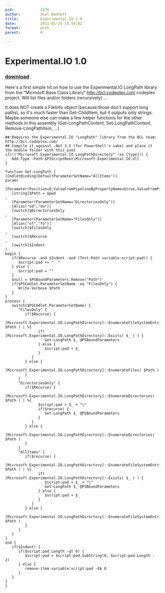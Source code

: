 ```yaml
---
pid:            2476
author:         Joel Bennett
title:          Experimental.IO 1.0
date:           2011-01-25 14:54:02
format:         posh
parent:         0

---
```


# Experimental.IO 1.0

### [download](Scripts\2476.ps1)

Here's a first simple hit on how to use the Experimental.IO LongPath library from the "Microsoft Base Class Library":http://bcl.codeplex.com codeplex project.  Will list files and/or folders (recursively) ... 

It does NOT create a FileInfo object (because those don't support long paths), so it's *much* faster than Get-ChildItem, but it outputs only strings. Maybe someone else can make a few helper functions for the other methods in this assembly (Get-LongPathContent, Set-LongPathContent, Remove-LongPathItem, ...)

```posh
## Requires the Experimental.IO "LongPath" library from the BCL team: http://bcl.codeplex.com/
## Compile it against .Net 3.5 (for PowerShell's sake) and place it the module folder with this psm1
if(!("Microsoft.Experimental.IO.LongPathDirectory" -as [type])) {
   Add-Type -Path $PSScriptRoot\Microsoft.Experimental.IO.dll
}

function Get-LongPath {
[CmdletBinding(DefaultParameterSetName="AllItems")]
param(
   [Parameter(Position=0,ValueFromPipelineByPropertyName=$true,ValueFromPipeline=$true)]
   [string]$Path = $pwd
, 
   [Parameter(ParameterSetName="DirectoriesOnly")]
   [Alias("od","do")]
   [switch]$DirectoriesOnly
, 
   [Parameter(ParameterSetName="FilesOnly")]
   [Alias("of","fo")]
   [switch]$FilesOnly
,
   [switch]$Recurse
,
   [switch]$Indent
)
begin {
   if($Recurse -and $Indent -and (Test-Path variable:script:pad)) {
      $script:pad += "  "
   } else {
      $script:pad = ""
   }
   $null = $PSBoundParameters.Remove("Path")
   if($PSCmdlet.ParameterSetName -eq "FilesOnly") {
      Write-Verbose $Path
   }
}
process {
   switch($PSCmdlet.ParameterSetName) {
      "FilesOnly" {
         if($Recurse) {
            [Microsoft.Experimental.IO.LongPathDirectory]::EnumerateFileSystemEntries( $Path ) | %{ 
               if( [Microsoft.Experimental.IO.LongPathDirectory]::Exists( $_ ) ) {
                  Get-LongPath $_ @PSBoundParameters
               } else {
                  $script:pad + $_
               }
            }
         } else {
            [Microsoft.Experimental.IO.LongPathDirectory]::EnumerateFiles( $Path )
         }
      }
      "DirectoriesOnly" {
         if($Recurse) {
            [Microsoft.Experimental.IO.LongPathDirectory]::EnumerateDirectories( $Path ) | %{ 
               $script:pad + $_ + "\"
               if($recurse) {
                  Get-LongPath $_ @PSBoundParameters
               }
            }
         } else {
            [Microsoft.Experimental.IO.LongPathDirectory]::EnumerateDirectories( $Path )
         }
      }
      "AllItems" {
         if($recurse) {
            [Microsoft.Experimental.IO.LongPathDirectory]::EnumerateFileSystemEntries( $Path ) | %{ 
               if( [Microsoft.Experimental.IO.LongPathDirectory]::Exists( $_ ) ) {
                  $script:pad + $_ + "\"
                  Get-LongPath $_ @PSBoundParameters
               } else {
                  $script:pad + $_
               }
            }
         } else { 
            [Microsoft.Experimental.IO.LongPathDirectory]::EnumerateFileSystemEntries( $Path )
         }
      }
   }
}
end {
   if($Indent) {
      if($script:pad.Length -gt 0) {
         $script:pad = $script:pad.SubString(0, $script:pad.Length - 2)
      } else {
         remove-item variable:script:pad -EA 0
      }
   }
}
}

```
